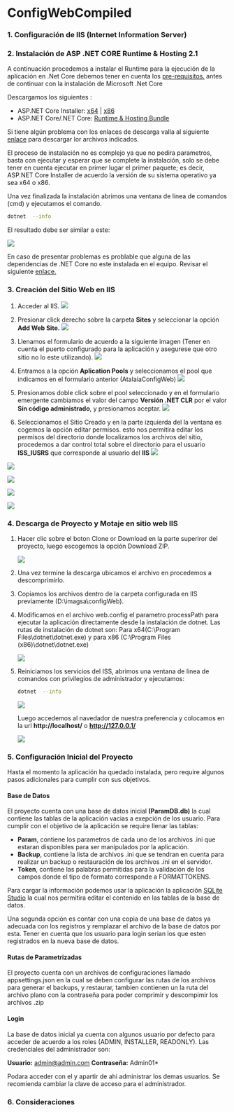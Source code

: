 # ConfigWebCompiled


### 1. Configuración de IIS (Internet Information Server)



### 2. Instalación de ASP .NET CORE Runtime & Hosting 2.1

A continuación procedemos a instalar el Runtime para la ejecución de la aplicación en .Net Core debemos tener en cuenta los  [pre-requisitos.](https://docs.microsoft.com/es-mx/dotnet/core/windows-prerequisites?tabs=netcore2x "Pre-requisitos .Net Core") antes de continuar con la instalación de Microsoft .Net Core  

Descargamos los siguientes :
- ASP.NET Core Installer: [x64](https://dotnet.microsoft.com/download/thank-you/dotnet-runtime-2.1.10-windows-x64-asp.net-core-runtime-installer "x64") | [x86](https://dotnet.microsoft.com/download/thank-you/dotnet-runtime-2.1.10-windows-x86-asp.net-core-runtime-installer "x86") 
- ASP.NET Core/.NET Core: [Runtime & Hosting Bundle](https://dotnet.microsoft.com/download/thank-you/dotnet-runtime-2.1.10-windows-hosting-bundle-installer "Runtime & Hosting Bundle")

Si tiene algún problema con los enlaces de descarga valla al siguiente [enlace](https://dotnet.microsoft.com/download/dotnet-core/2.1 "enlace") para descargar lor archivos indicados.

El proceso de instalación no es complejo ya que no pedira parametros, basta con ejecutar y esperar que se complete la instalación, solo se debe tener en cuenta ejecutar en primer lugar el primer paquete; es decir, ASP.NET Core Installer de acuerdo la versión de su sistema operativo ya sea  x64 o x86.

Una vez finalizada la instalación abrimos una  ventana de linea de comandos (cmd) y ejecutamos el comando.

```bash
dotnet  --info
```
El resultado debe ser similar a este: 

![](https://www.siget.app/storage/uploads/images/dotnet-info.png)

En caso de presentar problemas es problable que alguna de las dependencias de .NET Core no este instalada en el equipo. Revisar el siguiente [enlace.](https://docs.microsoft.com/es-mx/dotnet/core/windows-prerequisites?tabs=netcore2x#net-core-dependencies "enlace")

### 3. Creación del Sitio Web en IIS

1.  Acceder al IIS.
![](https://www.siget.app/storage/uploads/images/img31.png)

2.  Presionar click derecho sobre la carpeta **Sites** y seleccionar la opción **Add Web Site.**
![](https://www.siget.app/storage/uploads/images/img32.png)

3.  Llenamos el formulario de acuerdo a la siguiente imagen (Tener en cuenta el puerto configurado para la aplicación y asegurese que otro sitio no lo este utilizando).
![](https://www.siget.app/storage/uploads/images/img33.png)

4. Entramos a la opción **Aplication Pools** y seleccionamos el pool que indicamos en el formulario anterior (AtalaiaConfigWeb)
![](https://www.siget.app/storage/uploads/images/img34.png)

5. Presionamos doble click sobre el pool seleccionado y en el formulario emergente cambiamos el valor del campo **Versión .NET CLR** por el valor **Sín código administrado**,  y presionamos aceptar.
![](https://www.siget.app/storage/uploads/images/img35.png)

6. Seleccionamos el Sitio Creado y en la parte izquierda del la ventana es cogemos la opción editar permisos. esto nos permitira editar los permisos del directorio donde localizamos los archivos del sitio, procedemos a dar control total sobre el directorio para el usuario **ISS_IUSRS** que corresponde al usuario del **IIS**
![](https://www.siget.app/storage/uploads/images/img36.png)

![](https://www.siget.app/storage/uploads/images/img37.png) 
 
![](https://www.siget.app/storage/uploads/images/img38.png)
 
![](https://www.siget.app/storage/uploads/images/img39.png) 

![](https://www.siget.app/storage/uploads/images/img40.png)

### 4. Descarga de Proyecto y Motaje en sitio web IIS
1. Hacer clic sobre el boton Clone or Download en la parte superiror del proyecto, luego escogemos la opción Download ZIP.

	![](https://www.siget.app/storage/uploads/images/img41.png)

2. Una vez termine la descarga ubicamos el archivo en procedemos a descomprimirlo.
3. Copiamos los archivos dentro de la carpeta configurada en IIS previamente (D:\imagsa\configWeb).
4. Modificamos en el archivo web.config el parametro processPath para ejecutar la aplicación directamente desde la instalación de dotnet. Las rutas de instalación de dotnet son:  Para x64(C:\Program Files\dotnet\dotnet.exe) y para x86 (C:\Program Files (x86)\dotnet\dotnet.exe)

	![](https://www.siget.app/storage/uploads/images/img44.png)

5. Reiniciamos los servicios del ISS, abrimos una ventana de linea de comandos con privilegios de administrador y ejecutamos:
	```bash 
	dotnet  --info
	```
	![](https://www.siget.app/storage/uploads/images/img45.png)

	Luego accedemos al navedador de nuestra preferencia y colocamos en la url **http://localhost/** o  **http://127.0.0.1/**

	![](https://www.siget.app/storage/uploads/images/img45-2.png)

### 5. Configuración Inicial del Proyecto


Hasta el momento la aplicación ha quedado instalada, pero require algunos pasos adicionales para cumplir con sus objetivos.

#### Base de Datos
El proyecto cuenta con una base de datos inicial **(ParamDB.db)** la cual contiene las tablas de la aplicación vacias a exepción de los usuario.
Para cumplir con el objetivo de la aplicación se require llenar las tablas:
- **Param**, contiene los parametros de cada uno de los archivos .ini que estaran disponibles para ser manipulados por la aplicación.
- **Backup**, contiene la lista de archivos .ini que se tendran en cuenta para realizar un backup o restauración de los archivos .ini en el servidor.
- **Token**, contiene las palabras permitidas para la validación de los campos donde el tipo de formato corresponde a FORMATTOKENS.

Para cargar la información podemos usar la aplicación la aplicación [SQLite Studio](https://sqlitestudio.pl/index.rvt?act=download "SQLite Studio") la cual nos permitira editar el contenido en las tablas de la base de datos.

Una segunda opción es contar con una copia de una base de datos ya adecuada con los registros y remplazar el archivo de la base de datos por esta. Tener en cuenta que los usuario para login serian los que esten registrados en la nueva base de datos.

#### Rutas de Parametrizadas

El proyecto cuenta con un archivos de configuraciones llamado appsettings.json en la cual se deben configurar las rutas de los archivos para generar el backups, y restaurar, tambien contienen un la ruta del archivo plano con la contraseña para poder comprimir y descompimir los archivos .zip

#### Login

La base de datos inicial ya cuenta con algunos usuario por defecto para acceder de acuerdo a los roles (ADMIN, INSTALLER, READONLY). Las credenciales del administrador son:

**Usuario:**    admin@admin.com
**Contraseña:** Admin01*

Podara acceder con el y apartir de ahi administrar los demas usuarios. Se recomienda cambiar la clave de acceso para el administrador.

### 6. Consideraciones
